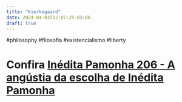 ```yaml
---
title: "Kierkegaard"
date: 2024-04-03T12:07:25-03:00
draft: true
---
```


#philosophy #filosofia #existencialismo #liberty

# Confira [Inédita Pamonha 206 - A angústia da escolha de Inédita Pamonha](https://music.amazon.com.br/podcasts/ce211528-23a6-4a85-8fd3-b8d212fc285f/episodes/10bf7429-7201-4d42-b430-d43837eea5e4/in%C3%A9dita-pamonha-in%C3%A9dita-pamonha-206---a-ang%C3%BAstia-da-escolha?ref=dm_sh_Ku0fXHxSAbYenA4NxyzMyFDGS)


